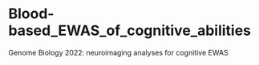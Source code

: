 # Blood-based_EWAS_of_cognitive_abilities
Genome Biology 2022: neuroimaging analyses for cognitive EWAS

